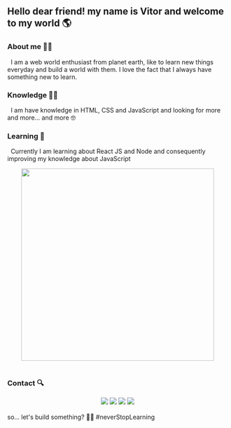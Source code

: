 ## Hello dear friend! my name is Vitor and welcome to my world 🌎

### About me 🧔🏻  
&nbsp;&nbsp;I am a web world enthusiast from planet earth, like to learn new things everyday and build a world with them. I love the fact that I always have something new to learn.
<br/>
### Knowledge 💪🏻 

&nbsp;&nbsp;I am have knowledge in HTML, CSS and JavaScript and looking for more and more... and more 🤓
<br/>
### Learning 📖

&nbsp;&nbsp;Currently I am learning about React JS and Node and consequently improving my knowledge about JavaScript
<br/>

<div align="center">
  <img width="440" src="https://c.tenor.com/udYl1CJgloUAAAAd/yoda-star-wars.gif" />
</div>
<br/>

### Contact 🔍

<div align="center">
  <a href="https://www.instagram.com/jvittorgomes/" target="_blank"><img src="https://img.shields.io/badge/-Instagram-%23E4405F?style=for-the-badge&logo=instagram&logoColor=white" target="_blank"></a>
  <a href="mailto:devitor.contact@gmail.com"  target="_blank"><img src="https://img.shields.io/badge/Gmail-D14836?style=for-the-badge&logo=gmail&logoColor=white"></a>
  <a href="https://www.linkedin.com/in/vitor-gomes-b9a629201/" target="_blank"><img src="https://img.shields.io/badge/-LinkedIn-%230077B5?style=for-the-badge&logo=linkedin&logoColor=white"></a>   
<a href="https://twitter.com/JVittorGomes" target="_blank"><img src="https://img.shields.io/badge/Twitter-1DA1F2?style=for-the-badge&logo=twitter&logoColor=white"></a>   
</div>
<br/>
so... let's build something? 👊🏻 #neverStopLearning
